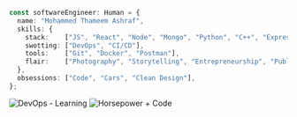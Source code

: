 ```ts
const softwareEngineer: Human = {
  name: "Mohammed Thameem Ashraf",
  skills: {
    stack:    ["JS", "React", "Node", "Mongo", "Python", "C++", "Express"],
    swotting: ["DevOps", "CI/CD"],
    tools:    ["Git", "Docker", "Postman"],
    flair:    ["Photography", "Storytelling", "Entrepreneurship", "Public Speaking", "Networking"]
  },
  obsessions: ["Code", "Cars", "Clean Design"],
};
```

![DevOps - Learning](https://img.shields.io/badge/devops-learning-informational)
![Horsepower + Code](https://img.shields.io/badge/passion-cars%20%2B%20code-red)

